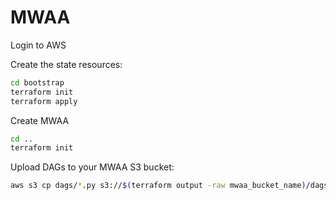 # MWAA

Login to AWS

Create the state resources:

```bash
cd bootstrap
terraform init
terraform apply
```

Create MWAA

```bash
cd ..
terraform init
```

Upload DAGs to your MWAA S3 bucket:

```bash
aws s3 cp dags/*.py s3://$(terraform output -raw mwaa_bucket_name)/dags/
```